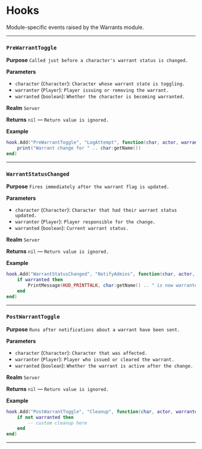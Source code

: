 # Hooks
Module-specific events raised by the Warrants module.

---
### `PreWarrantToggle`

**Purpose**
`Called just before a character's warrant status is changed.`

**Parameters**

* `character` (`Character`): `Character whose warrant state is toggling.`
* `warranter` (`Player`): `Player issuing or removing the warrant.`
* `warranted` (`boolean`): `Whether the character is becoming warranted.`

**Realm**
`Server`

**Returns**
`nil` — `Return value is ignored.`

**Example**

```lua
hook.Add("PreWarrantToggle", "LogAttempt", function(char, actor, warranted)
    print("Warrant change for " .. char:getName())
end)
```

---

### `WarrantStatusChanged`

**Purpose**
`Fires immediately after the warrant flag is updated.`

**Parameters**

* `character` (`Character`): `Character that had their warrant status updated.`
* `warranter` (`Player`): `Player responsible for the change.`
* `warranted` (`boolean`): `Current warrant status.`

**Realm**
`Server`

**Returns**
`nil` — `Return value is ignored.`

**Example**

```lua
hook.Add("WarrantStatusChanged", "NotifyAdmins", function(char, actor, warranted)
    if warranted then
        PrintMessage(HUD_PRINTTALK, char:getName() .. " is now warranted")
    end
end)
```

---

### `PostWarrantToggle`

**Purpose**
`Runs after notifications about a warrant have been sent.`

**Parameters**

* `character` (`Character`): `Character that was affected.`
* `warranter` (`Player`): `Player who issued or cleared the warrant.`
* `warranted` (`boolean`): `Whether the warrant is active after the change.`

**Realm**
`Server`

**Returns**
`nil` — `Return value is ignored.`

**Example**

```lua
hook.Add("PostWarrantToggle", "Cleanup", function(char, actor, warranted)
    if not warranted then
        -- custom cleanup here
    end
end)
```
---
